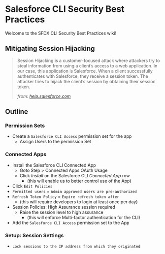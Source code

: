# Salesforce CLI Security Best Practices

Welcome to the SFDX CLI Security Best Practices wiki!

## Mitigating Session Hijacking

> Session Hijacking is a customer-focused attack where attackers try to steal information from using a client’s access to a web application. In our case, this application is Salesforce. When a client successfully authenticates with Salesforce, they receive a session token. The attacker tries to hijack the client’s session by obtaining their session token.
>
> _from: [help.salesforce.com](https://help.salesforce.com/s/articleView?id=sf.real_time_em_threat_session.htm&type=5)_

## Outline

### Permission Sets

- Create a `Salesforce CLI Access` permission set for the app
  - Assign Users to the permission Set

### Connected Apps
- Install the Salesforce CLI Connected App
  - Goto Step > Connected Apps OAuth Usage
  - Click _Install_ on the Salesforce CLI _Connected App_ row
    - (this will enable us to better control use of the App)
- Click `Edit Policies`
- `Permitted users` = `Admin approved users are pre-authorized`
- `Refresh Token Policy` = `Expire refresh token after`
  - (this will require developers to login at least once per day)
- Session Policies: High Assurance session required
  - Raise the session level to high assurance
    - (this will enforce Multi-factor authentication for the CLI)
- Add the `Salesforce CLI Access` permission set to the App

### Setup: Session Settings

- `Lock sessions to the IP address from which they originated`

